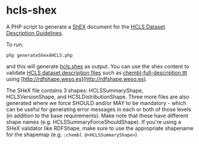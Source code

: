 # hcls-shex

A PHP script to generate a [ShEX](http://shex.io/) document for the [HCLS Dataset Description Guidelines](https://www.w3.org/TR/hcls-dataset/). 

To run:

````  
php generateShex4HCLS.php
````

and this will generate [hcls.shex](https://github.com/micheldumontier/hcls-shex/blob/master/hcls.shex) as output. You can use the shex content to validate [HCLS dataset description files](https://www.w3.org/TR/hcls-dataset/) such as [chembl-full-description.ttl](https://github.com/micheldumontier/hcls-shex/blob/master/chembl-full-description.ttl) using [http://rdfshape.weso.es](http://rdfshape.weso.es). 

The SHeX file contains 3 shapes: HCLSSummaryShape, HCLSVersionShape, and HCSLDistributionShape. Three more files are also generated where we force SHOULD and/or MAY to be mandatory - which can be useful for generating error messages in each or both of those levels (in addition to the base requirements). Make note that these have different shape names (e.g. HCLSSummaryForceShouldShape). If you're using a SHeX validator like RDFShape, make sure to use the appropriate shapename for the shapemap (e.g. `:chembl @<HCLSSummaryShape>`)
 
